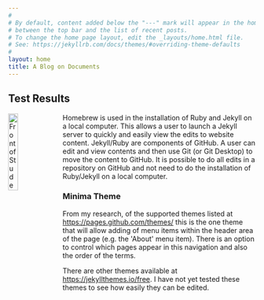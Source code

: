 ```yaml
---
#
# By default, content added below the "---" mark will appear in the home page
# between the top bar and the list of recent posts.
# To change the home page layout, edit the _layouts/home.html file.
# See: https://jekyllrb.com/docs/themes/#overriding-theme-defaults
#
layout: home
title: A Blog on Documents
---
```

## Test Results

<img src = "assets/IMG_02.jpg" alt="Front of Student Union Building" style="width:20%; float:left; margin-right:10px;">
Homebrew is used in the installation of Ruby and Jekyll on a local computer.  This allows a user to launch a Jekyll server to quickly and easily view the edits to website content. Jekyll/Ruby are components of GitHub.  A user can edit and view contents and then use Git (or Git Desktop) to move the content to GitHub.  It is possible to do all edits in a repository on GitHub and not need to do the installation of Ruby/Jekyll on a local computer.

### Minima Theme
From my research, of the supported themes listed at <a href="https://pages.github.com/themes/" title="GitHub Pages supported themes">https://pages.github.com/themes/</a> this is the one theme that will allow adding of menu items within the header area of the page (e.g. the 'About' menu item).  There is an option to control which pages appear in this navigation and also the order of the terms.

There are other themes available at <a href="https://jekyllthemes.io/free" title="Examples of free Jekyll themes">https://jekyllthemes.io/free</a>.  I have not yet tested these themes to see how easily they can be edited. 

